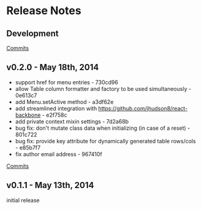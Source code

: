 # Release Notes

## Development

[Commits](https://github.com/jhudson8/react-semantic-ui/compare/v0.2.0...master)

## v0.2.0 - May 18th, 2014
- support href for menu entries - 730cd96
- allow Table column formatter and factory to be used simultaneously - 0e613c7
- add Menu.setActive method - a3df62e
- add streamlined integration with https://github.com/jhudson8/react-backbone - e2f758c
- add private context mixin settings - 7d2a68b
- bug fix: don't mutate class data when initializing (in case of a reset) - 801c722
- bug fix: provide key attribute for dynamically generated table rows/cols - e85b7f7
- fix author email address - 967410f

[Commits](https://github.com/jhudson8/react-semantic-ui/compare/v0.1.1...v0.2.0)

## v0.1.1 - May 13th, 2014
initial release
